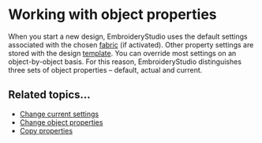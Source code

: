 # Working with object properties

When you start a new design, EmbroideryStudio uses the default settings associated with the chosen [fabric](../../glossary/glossary) (if activated). Other property settings are stored with the design [template](../../glossary/glossary). You can override most settings on an object-by-object basis. For this reason, EmbroideryStudio distinguishes three sets of object properties – default, actual and current.

## Related topics...

- [Change current settings](Change_current_settings)
- [Change object properties](Change_object_properties)
- [Copy properties](Copy_properties)
